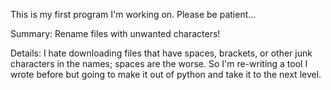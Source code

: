 This is my first program I'm working on.  Please be patient...

Summary: Rename files with unwanted characters!

Details:
I hate downloading files that have spaces, brackets, or other junk characters in the names; spaces are the worse.
So I'm re-writing a tool I wrote before but going to make it out of python and take it to the next level.
